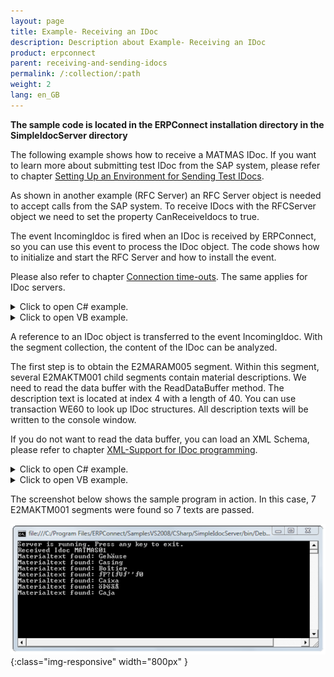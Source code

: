 ```yaml
---
layout: page
title: Example- Receiving an IDoc
description: Description about Example- Receiving an IDoc
product: erpconnect
parent: receiving-and-sending-idocs
permalink: /:collection/:path
weight: 2
lang: en_GB
---
```


**The sample code is located in the ERPConnect installation directory in the SimpleIdocServer directory**

 
The following example shows how to receive a MATMAS IDoc. If you want to learn more about submitting test IDoc from the SAP system, please refer to chapter [Setting Up an Environment for Sending Test IDocs]().

As shown in another example (RFC Server) an RFC Server object is needed to accept calls from the SAP system. To receive IDocs with the RFCServer object we need to set the property CanReceiveIdocs to true.

The event IncomingIdoc is fired when an IDoc is received by ERPConnect, so you can use this event to process the IDoc object. The code shows how to initialize and start the RFC Server and how to install the event.

Please also refer to chapter [Connection time-outs](). The same applies for IDoc servers. 

<details>
<summary>Click to open C# example.</summary>
{% highlight csharp %}
static void Main(string[] args) 
{ 
   // define server object and start 
   RFCServer s = new RFCServer(); 
   s.Logging = true; 
   s.GatewayHost = "hamlet"; 
   s.GatewayService = "sapgw11"; 
   s.ProgramID = "ERPTEST"; 
   s.CanReceiveIdocs = true; 
   s.IncomingIdoc+= new ERPConnect.RFCServer.OnIncomingIdoc(s_IncomingIdoc); 
   s.InternalException+= new ERPConnect.RFCServer.OnInternalException (s_InternalException); 
   s.Start(); 
  
   Console.WriteLine("Server is running. Press any key to exit."); 
   Console.ReadLine(); 
   s.Stop(); 
}
{% endhighlight %}
</details>

<details>
<summary>Click to open VB example.</summary>
{% highlight visualbasic %}
Dim WithEvents s As RFCServer = New RFCServer 
  
Sub Main() 
   ' define server object and start 
   s.GatewayHost = "hamlet" 
   s.GatewayService = "sapgw11" 
   s.ProgramID = "ERPCONNECT" 
   s.CanReceiveIdocs = True 
   s.Start() 
  
   Console.WriteLine( _ "Server is running. Press any key to exit.") 
   Console.ReadLine() 
   s.Stop() 
End Sub
{% endhighlight %}
</details>

A reference to an IDoc object is transferred to the event IncomingIdoc. With the segment collection, the content of the IDoc can be analyzed.

The first step is to obtain the E2MARAM005 segment. Within this segment, several E2MAKTM001 child segments contain material descriptions. We need to read the data buffer with the ReadDataBuffer method. The description text is located at index 4 with a length of 40. You can use transaction WE60 to look up IDoc structures. All description texts will be written to the console window.

If you do not want to read the data buffer, you can load an XML Schema, please refer to chapter [XML-Support for IDoc programming]().

<details>
<summary>Click to open C# example.</summary>
{% highlight csharp %}
private static void s_IncomingIdoc(RFCServer Sender, Idoc idoc) 
{ 
   Console.WriteLine("Received Idoc " + idoc.IDOCTYP); 
   IdocSegment e2maram = idoc.Segments["E2MARAM005",0]; 
   for (int i=0; i < e2maram.ChildSegments.Count;i++) 
   { 
      if (e2maram.ChildSegments[i].SegmentName == "E2MAKTM001") 
      { 
         Console.WriteLine("Materialtext found: " + 
            e1maram.ChildSegments[i].ReadDataBuffer(4,40)); 
      } 
   } 
}
{% endhighlight %}
</details>

<details>
<summary>Click to open VB example.</summary>
{% highlight visualbasic %}
Private Sub s_IncomingIdoc(ByVal Sender As _ 
   ERPConnect.RFCServer, _ 
   ByVal idoc As ERPConnect.Idocs.Idoc) Handles s.IncomingIdoc 
  
   Console.WriteLine("Received Idoc " + idoc.IDOCTYP) 
   Dim e2maram As IdocSegment = idoc.Segments("E2MARAM005", 0) 
   Dim i As Integer For i = 0 To e2maram.ChildSegments.Count - 1 
      If e2maram.ChildSegments(i).SegmentName = "E2MAKTM001" Then 
         Console.WriteLine("Materialtext found: " & _ 
         e2maram.ChildSegments(i).ReadDataBuffer(4, 40)) 
      End If 
   Next i 
End Sub
{% endhighlight %}
</details>

The screenshot below shows the sample program in action. In this case, 7 E2MAKTM001 segments were found so 7 texts are passed.  

![SAP-Receive-IDoc](/img/content/SAP-Receive-IDoc.png){:class="img-responsive" width="800px" }